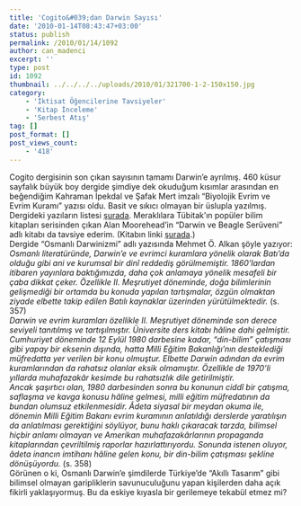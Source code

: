 ```yaml
---
title: 'Cogito&#039;dan Darwin Sayısı'
date: '2010-01-14T08:43:47+03:00'
status: publish
permalink: /2010/01/14/1092
author: can_madenci
excerpt: ''
type: post
id: 1092
thumbnail: ../../../../uploads/2010/01/321700-1-2-150x150.jpg
category:
    - 'İktisat Öğencilerine Tavsiyeler'
    - 'Kitap İnceleme'
    - 'Serbest Atış'
tag: []
post_format: []
post_views_count:
    - '418'
---
```

Cogito dergisinin son çıkan sayısının tamamı Darwin’e ayrılmış. 460 küsur sayfalık büyük boy dergide şimdiye dek okuduğum kısımlar arasından en beğendiğim Kahraman İpekdal ve Şafak Mert imzalı “Biyolojik Evrim ve Evrim Kuramı” yazısı oldu. Basit ve sıkıcı olmayan bir üslupla yazılmış. Dergideki yazıların listesi [şurada](http://www.ykykultur.com.tr/dergi/?dizi=Cogito). Meraklılara Tübitak’ın popüler bilim kitapları serisinden çıkan Alan Moorehead’in “Darwin ve Beagle Serüveni” adlı kitabı da tavsiye ederim. (Kitabın linki [şurada](http://www.tubitak.gov.tr/home.do?sid=239&cid=1520).)  
Dergide “Osmanlı Darwinizmi” adlı yazısında Mehmet Ö. Alkan şöyle yazıyor:  
*Osmanlı literatüründe, Darwin’e ve evrimci kuramlara yönelik olarak Batı’da olduğu gibi ani ve kurumsal bir dinî reddediş görülmemiştir. 1860’lardan itibaren yayınlara baktığımızda, daha çok anlamaya yönelik mesafeli bir çaba dikkat çeker. Özellikle II. Meşrutiyet döneminde, doğa bilimlerinin gelişmediği bir ortamda bu konuda yapılan tartışmalar, özgün olmaktan ziyade elbette takip edilen Batılı kaynaklar üzerinden yürütülmektedir.* (s. 357)  
*Darwin ve evrim kuramları özellikle II. Meşrutiyet döneminde son derece seviyeli tanıtılmış ve tartışılmıştır. Üniversite ders kitabı hâline dahi gelmiştir. Cumhuriyet döneminde 12 Eylül 1980 darbesine kadar, “din-bilim” çatışması gibi yapay bir eksenin dışında, hatta Milli Eğitim Bakanlığı’nın desteklediği müfredatta yer verilen bir konu olmuştur. Elbette Darwin adından da evrim kuramlarından da rahatsız olanlar eksik olmamıştır. Özellikle de 1970’li yıllarda muhafazakâr kesimde bu rahatsızlık dile getirilmiştir.*  
*Ancak şaşırtıcı olan, 1980 darbesinden sonra bu konunun ciddî bir çatışma, saflaşma ve kavga konusu hâline gelmesi, milli eğitim müfredatının da bundan olumsuz etkilenmesidir. Âdeta siyasal bir meydan okuma ile, dönemin Milli Eğitim Bakanı evrim kuramının anlatıldığı derslerde yaratılışın da anlatılması gerektiğini söylüyor, bunu haklı çıkaracak tarzda, bilimsel hiçbir anlamı olmayan ve Amerikan muhafazakârlarının propaganda kitaplarından çevriltilmiş raporlar hazırlattırıyordu. Sonunda istenen oluyor, âdeta inancın imtihanı hâline gelen konu, bir din-bilim çatışması şekline dönüşüyordu.* (s. 358)  
Görünen o ki, Osmanlı Darwin’e şimdilerde Türkiye’de “Akıllı Tasarım” gibi bilimsel olmayan garipliklerin savunuculuğunu yapan kişilerden daha açık fikirli yaklaşıyormuş. Bu da eskiye kıyasla bir gerilemeye tekabül etmez mi?